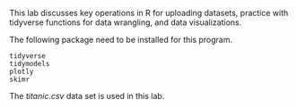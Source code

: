 This lab discusses key operations in R for uploading datasets, practice with tidyverse functions for data wrangling, and data visualizations. </br>

The following package need to be installed for this program.

    tidyverse
    tidymodels
    plotly
    skimr

The <i> titanic.csv </i> data set is used in this lab. </br>

